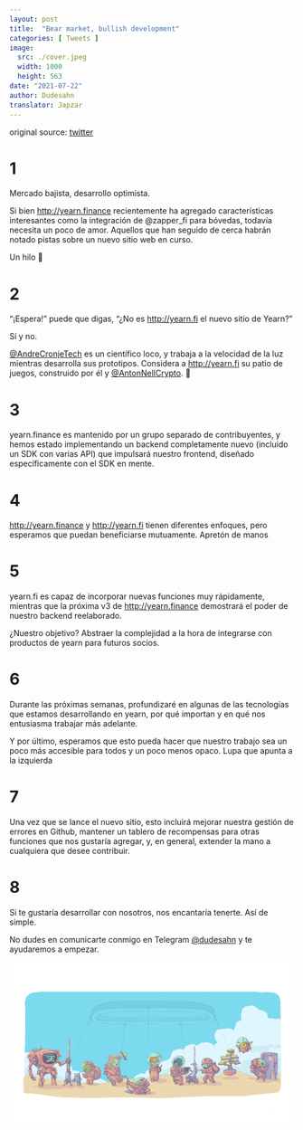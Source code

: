 ```yaml
---
layout: post
title:  "Bear market, bullish development"
categories: [ Tweets ]
image:
  src: ./cover.jpeg
  width: 1000
  height: 563
date: "2021-07-22"
author: Dudesahn
translator: Japzar  
---
```


original source: [twitter](https://twitter.com/dudesahn/status/1417898521685078016)

# 1

Mercado bajista, desarrollo optimista.

Si bien http://yearn.finance recientemente ha agregado características interesantes como la integración de
@zapper_fi
para bóvedas, todavía necesita un poco de amor. Aquellos que han seguido de cerca habrán notado pistas sobre un nuevo sitio web en curso.

Un hilo 🧵

# 2

“¡Espera!” puede que digas, “¿No es http://yearn.fi el nuevo sitio de Yearn?”

Sí y no.

[@AndreCronjeTech](https://twitter.com/AndreCronjeTech) es un científico loco, y trabaja a la velocidad de la luz mientras desarrolla sus prototipos. Considera a http://yearn.fi su patio de juegos, construido por él y [@AntonNellCrypto](https://twitter.com/AntonNellCrypto). 🧪

# 3

yearn.finance es mantenido por un grupo separado de contribuyentes, y hemos estado implementando un backend completamente nuevo (incluido un SDK con varias API) que impulsará nuestro frontend, diseñado específicamente con el SDK en mente.

# 4

http://yearn.finance y http://yearn.fi tienen diferentes enfoques, pero esperamos que puedan beneficiarse mutuamente. Apretón de manos

# 5

yearn.fi es capaz de incorporar nuevas funciones muy rápidamente, mientras que la próxima v3 de http://yearn.finance demostrará el poder de nuestro backend reelaborado.

¿Nuestro objetivo? Abstraer la complejidad a la hora de integrarse con productos de yearn para futuros socios.

# 6

Durante las próximas semanas, profundizaré en algunas de las tecnologías que estamos desarrollando en yearn, por qué importan y en qué nos entusiasma trabajar más adelante.

Y por último, esperamos que esto pueda hacer que nuestro trabajo sea un poco más accesible para todos y un poco menos opaco. Lupa que apunta a la izquierda

# 7

Una vez que se lance el nuevo sitio, esto incluirá mejorar nuestra gestión de errores en Github, mantener un tablero de recompensas para otras funciones que nos gustaría agregar, y, en general, extender la mano a cualquiera que desee contribuir.

# 8

Si te gustaría desarrollar con nosotros, nos encantaría tenerte. Así de simple.

No dudes en comunicarte conmigo en Telegram
[@dudesahn](https://twitter.com/dudesahn) y te ayudaremos a empezar.

![](image1.jpeg?w=1000&h=563)
